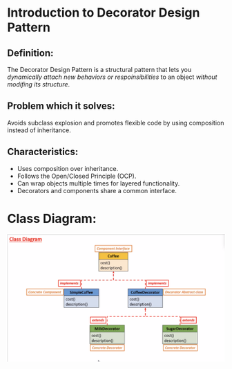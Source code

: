 # Introduction to Decorator Design Pattern

## Definition:
The Decorator Design Pattern is a structural pattern that lets you *dynamically attach new behaviors or respoinsibilities* to an object *without modifing its structure*.

## Problem which it solves:
Avoids subclass explosion and promotes flexible code by using composition instead of inheritance.

## Characteristics:
- Uses composition over inheritance.
- Follows the Open/Closed Principle (OCP).
- Can wrap objects multiple times for layered functionality.
- Decorators and components share a common interface.

# Class Diagram:
![alt text](image.png)